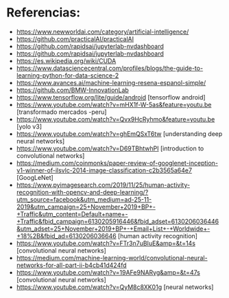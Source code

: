 # Referencias:
* https://www.newworldai.com/category/artificial-intelligence/
* https://github.com/practicalAI/practicalAI
* https://github.com/rapidsai/jupyterlab-nvdashboard
* https://github.com/rapidsai/jupyterlab-nvdashboard
* https://es.wikipedia.org/wiki/CUDA
* https://www.datasciencecentral.com/profiles/blogs/the-guide-to-learning-python-for-data-science-2
* https://www.avances.ai/machine-learning-resena-espanol-simple/
* https://github.com/BMW-InnovationLab
* https://www.tensorflow.org/lite/guide/android [tensorflow android]
* https://www.youtube.com/watch?v=mHX1f-W-5as&feature=youtu.be [transformado mercados -peru]
* https://www.youtube.com/watch?v=Qvx9HcRyhmo&feature=youtu.be [yolo v3]
* https://www.youtube.com/watch?v=ghEmQSxT6tw [understanding deep neural networks]
* https://www.youtube.com/watch?v=D69TBhtwhPI [introduction to convolutional networks]
* https://medium.com/coinmonks/paper-review-of-googlenet-inception-v1-winner-of-ilsvlc-2014-image-classification-c2b3565a64e7 [GoogLeNet]
* https://www.pyimagesearch.com/2019/11/25/human-activity-recognition-with-opencv-and-deep-learning/?utm_source=facebook&utm_medium=ad-25-11-2019&utm_campaign=25+November+2019+BP+-+Traffic&utm_content=Default+name+-+Traffic&fbid_campaign=6130205916446&fbid_adset=6130206036446&utm_adset=25+November+2019+BP+-+Email+List+-+Worldwide+-+18%2B&fbid_ad=6130206036646 [human activity recognition]
* https://www.youtube.com/watch?v=FTr3n7uBIuE&amp=&t=14s [convolutional neural networks]
* https://medium.com/machine-learning-world/convolutional-neural-networks-for-all-part-ii-b4cb41d424fd
* https://www.youtube.com/watch?v=19AFe9NARyg&amp=&t=47s [convolutional neural networks]
* https://www.youtube.com/watch?v=QyM8c8XK01g [neural networks]
